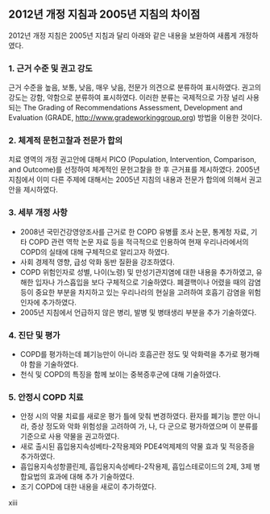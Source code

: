 ## 2012년 개정 지침과 2005년 지침의 차이점

2012년 개정 지침은 2005년 지침과 달리 아래와 같은 내용을 보완하여 새롭게 개정하였다.

### 1. 근거 수준 및 권고 강도

근거 수준을 높음, 보통, 낮음, 매우 낮음, 전문가 의견으로 분류하여 표시하였다. 권고의 강도는 강함, 약함으로 분류하여 표시하였다. 이러한 분류는 국제적으로 가장 널리 사용되는 The Grading of Recommendations Assessment, Development and Evaluation (GRADE, http://www.gradeworkinggroup.org) 방법을 이용한 것이다.

### 2. 체계적 문헌고찰과 전문가 합의

치료 영역의 개정 권고안에 대해서 PICO (Population, Intervention, Comparison, and Outcome)를 선정하여 체계적인 문헌고찰을 한 후 근거표를 제시하였다. 2005년 지침에서 이미 다른 주제에 대해서는 2005년 지침의 내용과 전문가 합의에 의해서 권고안을 제시하였다.

### 3. 세부 개정 사항

- 2008년 국민건강영양조사를 근거로 한 COPD 유병률 조사 논문, 통계청 자료, 기타 COPD 관련 역학 논문 자료 등을 적극적으로 인용하여 현재 우리나라에서의 COPD의 실태에 대해 구체적으로 알리고자 하였다.
- 사회 경제적 영향, 급성 악화 동반 질환을 강조하였다.
- COPD 위험인자로 성별, 나이(노령) 및 만성기관지염에 대한 내용을 추가하였고, 유해한 입자나 가스흡입을 보다 구체적으로 기술하였다. 폐결핵이나 어렸을 때의 감염 등이 중요한 부분을 차지하고 있는 우리나라의 현실을 고려하여 호흡기 감염을 위험인자에 추가하였다.
- 2005년 지침에서 언급하지 않은 병리, 발병 및 병태생리 부분을 추가 기술하였다.

### 4. 진단 및 평가

- COPD를 평가하는데 폐기능만이 아니라 호흡곤란 정도 및 악화력을 추가로 평가해야 함을 기술하였다.
- 천식 및 COPD의 특징을 함께 보이는 중복증후군에 대해 기술하였다.

### 5. 안정시 COPD 치료

- 안정 시의 약물 치료를 새로운 평가 틀에 맞춰 변경하였다. 환자를 폐기능 뿐만 아니라, 증상 정도와 악화 위험성을 고려하여 가, 나, 다 군으로 평가하였으며 이 분류를 기준으로 사용 약물을 권고하였다.
- 새로 출시된 흡입용지속성베타-2작용제와 PDE4억제제의 약물 효과 및 적응증을 추가하였다.
- 흡입용지속성항콜린제, 흡입용지속성베타-2작용제, 흡입스테로이드의 2제, 3제 병합요법의 효과에 대해 추가 기술하였다.
- 조기 COPD에 대한 내용을 새로이 추가하였다.

<PAGE>xiii